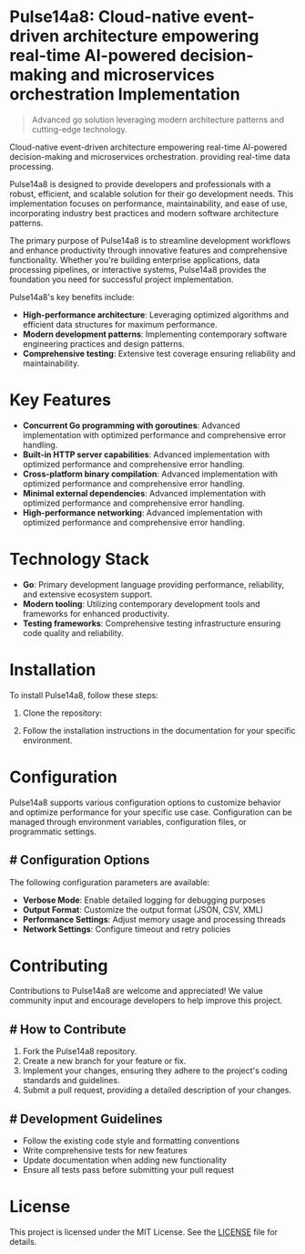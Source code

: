 <!-- fallback_Pulse14a8_20250727064638_76620 -->

# Pulse14a8: Cloud-native event-driven architecture empowering real-time AI-powered decision-making and microservices orchestration Implementation
> Advanced go solution leveraging modern architecture patterns and cutting-edge technology.

Cloud-native event-driven architecture empowering real-time AI-powered decision-making and microservices orchestration. providing real-time data processing.

Pulse14a8 is designed to provide developers and professionals with a robust, efficient, and scalable solution for their go development needs. This implementation focuses on performance, maintainability, and ease of use, incorporating industry best practices and modern software architecture patterns.

The primary purpose of Pulse14a8 is to streamline development workflows and enhance productivity through innovative features and comprehensive functionality. Whether you're building enterprise applications, data processing pipelines, or interactive systems, Pulse14a8 provides the foundation you need for successful project implementation.

Pulse14a8's key benefits include:

* **High-performance architecture**: Leveraging optimized algorithms and efficient data structures for maximum performance.
* **Modern development patterns**: Implementing contemporary software engineering practices and design patterns.
* **Comprehensive testing**: Extensive test coverage ensuring reliability and maintainability.

# Key Features

* **Concurrent Go programming with goroutines**: Advanced implementation with optimized performance and comprehensive error handling.
* **Built-in HTTP server capabilities**: Advanced implementation with optimized performance and comprehensive error handling.
* **Cross-platform binary compilation**: Advanced implementation with optimized performance and comprehensive error handling.
* **Minimal external dependencies**: Advanced implementation with optimized performance and comprehensive error handling.
* **High-performance networking**: Advanced implementation with optimized performance and comprehensive error handling.

# Technology Stack

* **Go**: Primary development language providing performance, reliability, and extensive ecosystem support.
* **Modern tooling**: Utilizing contemporary development tools and frameworks for enhanced productivity.
* **Testing frameworks**: Comprehensive testing infrastructure ensuring code quality and reliability.

# Installation

To install Pulse14a8, follow these steps:

1. Clone the repository:


2. Follow the installation instructions in the documentation for your specific environment.

# Configuration

Pulse14a8 supports various configuration options to customize behavior and optimize performance for your specific use case. Configuration can be managed through environment variables, configuration files, or programmatic settings.

## # Configuration Options

The following configuration parameters are available:

* **Verbose Mode**: Enable detailed logging for debugging purposes
* **Output Format**: Customize the output format (JSON, CSV, XML)
* **Performance Settings**: Adjust memory usage and processing threads
* **Network Settings**: Configure timeout and retry policies

# Contributing

Contributions to Pulse14a8 are welcome and appreciated! We value community input and encourage developers to help improve this project.

## # How to Contribute

1. Fork the Pulse14a8 repository.
2. Create a new branch for your feature or fix.
3. Implement your changes, ensuring they adhere to the project's coding standards and guidelines.
4. Submit a pull request, providing a detailed description of your changes.

## # Development Guidelines

* Follow the existing code style and formatting conventions
* Write comprehensive tests for new features
* Update documentation when adding new functionality
* Ensure all tests pass before submitting your pull request

# License

This project is licensed under the MIT License. See the [LICENSE](https://github.com/marcmotta/Pulse14a8/blob/main/LICENSE) file for details.
